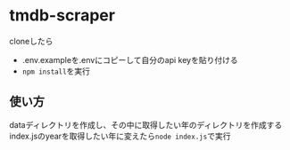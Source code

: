 # tmdb-scraper

cloneしたら
- .env.exampleを.envにコピーして自分のapi keyを貼り付ける
- `npm install`を実行

## 使い方
dataディレクトリを作成し、その中に取得したい年のディレクトリを作成する
index.jsのyearを取得したい年に変えたら`node index.js`で実行
